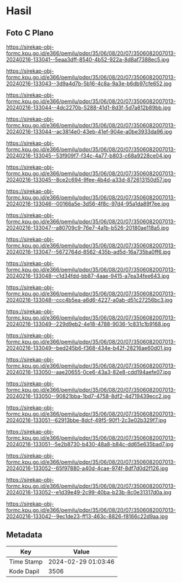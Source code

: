 # Hasil

## Foto C Plano

https://sirekap-obj-formc.kpu.go.id/e366/pemilu/pdpr/35/06/08/20/07/3506082007013-20240216-133041--5eaa3dff-8540-4b52-922a-8d8af7388ec5.jpg

https://sirekap-obj-formc.kpu.go.id/e366/pemilu/pdpr/35/06/08/20/07/3506082007013-20240216-133043--3d9a4d7b-5b16-4c8a-9a3e-b6db97cfe652.jpg

https://sirekap-obj-formc.kpu.go.id/e366/pemilu/pdpr/35/06/08/20/07/3506082007013-20240216-133044--4dc2270b-5288-41d1-8d3f-5d7a812b89bb.jpg

https://sirekap-obj-formc.kpu.go.id/e366/pemilu/pdpr/35/06/08/20/07/3506082007013-20240216-133044--ac3814e0-43eb-41ef-904e-a0be3933da96.jpg

https://sirekap-obj-formc.kpu.go.id/e366/pemilu/pdpr/35/06/08/20/07/3506082007013-20240216-133045--53f909f7-f34c-4a77-b803-c68a9228ce04.jpg

https://sirekap-obj-formc.kpu.go.id/e366/pemilu/pdpr/35/06/08/20/07/3506082007013-20240216-133045--8ce2c694-9fee-4b4d-a33d-872613150d57.jpg

https://sirekap-obj-formc.kpu.go.id/e366/pemilu/pdpr/35/06/08/20/07/3506082007013-20240216-133046--00166a5e-3d56-4f8c-97d4-95a1da89f7ee.jpg

https://sirekap-obj-formc.kpu.go.id/e366/pemilu/pdpr/35/06/08/20/07/3506082007013-20240216-133047--a80709c9-76e7-4a1b-b526-20180ae118a5.jpg

https://sirekap-obj-formc.kpu.go.id/e366/pemilu/pdpr/35/06/08/20/07/3506082007013-20240216-133047--5672764d-8562-435b-ad5d-16a735ba0ff6.jpg

https://sirekap-obj-formc.kpu.go.id/e366/pemilu/pdpr/35/06/08/20/07/3506082007013-20240216-133048--c1d34fdd-bb87-4aae-9415-a7ea34fee643.jpg

https://sirekap-obj-formc.kpu.go.id/e366/pemilu/pdpr/35/06/08/20/07/3506082007013-20240216-133048--ccc4b5ea-a6d6-4227-a0ab-d51c27256bc3.jpg

https://sirekap-obj-formc.kpu.go.id/e366/pemilu/pdpr/35/06/08/20/07/3506082007013-20240216-133049--229d9eb2-4e18-4788-9036-1c831c1b9168.jpg

https://sirekap-obj-formc.kpu.go.id/e366/pemilu/pdpr/35/06/08/20/07/3506082007013-20240216-133049--bed245b6-f368-434e-b42f-28216ae60d01.jpg

https://sirekap-obj-formc.kpu.go.id/e366/pemilu/pdpr/35/06/08/20/07/3506082007013-20240216-133050--aae20655-0ce6-43a3-82e8-cdd194aefe07.jpg

https://sirekap-obj-formc.kpu.go.id/e366/pemilu/pdpr/35/06/08/20/07/3506082007013-20240216-133050--90821bba-1bd7-4758-8df2-4d719439ecc2.jpg

https://sirekap-obj-formc.kpu.go.id/e366/pemilu/pdpr/35/06/08/20/07/3506082007013-20240216-133051--62913bbe-8dcf-49f5-90f1-2c3e02b329f7.jpg

https://sirekap-obj-formc.kpu.go.id/e366/pemilu/pdpr/35/06/08/20/07/3506082007013-20240216-133051--5e2b8730-b430-48a8-b84c-dd65e635bad7.jpg

https://sirekap-obj-formc.kpu.go.id/e366/pemilu/pdpr/35/06/08/20/07/3506082007013-20240216-133052--65f97880-a40d-4cae-974f-8df7d0d2f126.jpg

https://sirekap-obj-formc.kpu.go.id/e366/pemilu/pdpr/35/06/08/20/07/3506082007013-20240216-133052--e1d39e49-2c99-40ba-b23b-8c0e31317d0a.jpg

https://sirekap-obj-formc.kpu.go.id/e366/pemilu/pdpr/35/06/08/20/07/3506082007013-20240216-133042--9ec1de23-ff13-463c-8826-f8166c22d9aa.jpg


## Metadata

| Key        | Value               |
| ---------- | ------------------- |
| Time Stamp | 2024-02-29 01:03:46 |
| Kode Dapil | 3506                |



